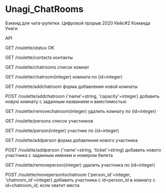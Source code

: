 # Unagi_ChatRooms
Бэкенд для чата-рулетки. Цифровой прорыв 2020 Кейс#2 Команда Унаги

API

GET /roulette/status
	OK

GET /roulette/contacts
	контакты

GET /roulette/chatrooms
	список комнат


GET /roulette/chatroom(integer)
	комната по (id=integer)


GET /roulette/addchatroom
	форма добавления новой комнаты
	
POST /roulette/addchatroom
	{'name'=string,
	'capacity'=integer}
	добавить новую комнату с заданным названием и вместимостью

GET /roulette/removechatroom(integer)
	удалить комнату по (id=integer)
	
GET /roulette/persons
	список участников
	
GET /roulette/person(integer)
	участник по (id=integer)
	
GET /roulette/addperson
	форма добавления нового участника
	
POST /roulette/addperson
	{'name'=string,
	'ticket'=string}
	добавить нового участника с заданным именем и номером билета

GET /roulette/removeperson(integer)
	удалить участника по (id=integer)
	
POST /roulette/movepersontochatroom
	{'person_id'=integer,
	'chatroom_id'=integer}
        добавить участника с id=person_id в комнату с id=chatroom_id, если хватит места

